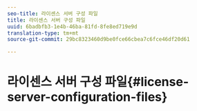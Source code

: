 ```yaml
---
seo-title: 라이센스 서버 구성 파일
title: 라이센스 서버 구성 파일
uuid: 6badbfb3-1e4b-46ba-81fd-8fe8ed719e9d
translation-type: tm+mt
source-git-commit: 29bc8323460d9be0fce66cbea7c6fce46df20d61

---
```



# 라이센스 서버 구성 파일{#license-server-configuration-files}

